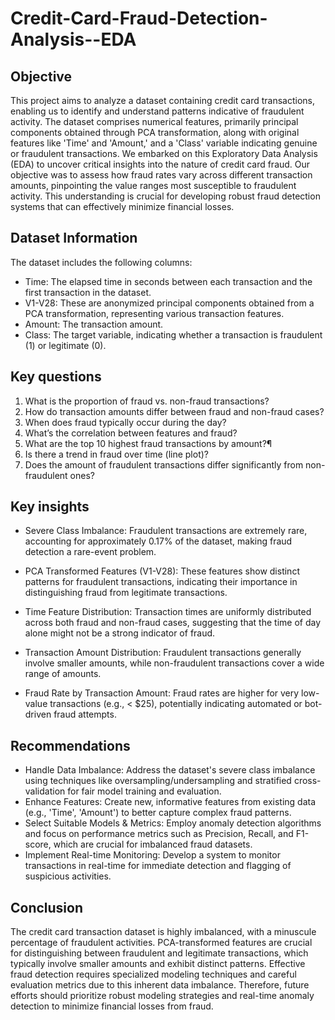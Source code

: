 # Credit-Card-Fraud-Detection-Analysis--EDA

## Objective
This project aims to analyze a dataset containing credit card transactions, enabling us to identify and understand patterns indicative of fraudulent activity. The dataset comprises numerical features, primarily principal components obtained through PCA transformation, along with original features like 'Time' and 'Amount,' and a 'Class' variable indicating genuine or fraudulent transactions. We embarked on this Exploratory Data Analysis (EDA) to uncover critical insights into the nature of credit card fraud. Our objective was to assess how fraud rates vary across different transaction amounts, pinpointing the value ranges most susceptible to fraudulent activity. This understanding is crucial for developing robust fraud detection systems that can effectively minimize financial losses.

## Dataset Information
The dataset includes the following columns:

- Time: The elapsed time in seconds between each transaction and the first transaction in the dataset.
- V1-V28: These are anonymized principal components obtained from a PCA transformation, representing various transaction features.
- Amount: The transaction amount.
- Class: The target variable, indicating whether a transaction is fraudulent (1) or legitimate (0).

## Key questions
1. What is the proportion of fraud vs. non-fraud transactions?
2. How do transaction amounts differ between fraud and non-fraud cases?
3. When does fraud typically occur during the day?
4. What’s the correlation between features and fraud?
5. What are the top 10 highest fraud transactions by amount?¶
6. Is there a trend in fraud over time (line plot)?
7. Does the amount of fraudulent transactions differ significantly from non-fraudulent ones?

## Key insights
- Severe Class Imbalance: Fraudulent transactions are extremely rare, accounting for approximately 0.17% of the dataset, making fraud detection a rare-event problem.

- PCA Transformed Features (V1-V28): These features show distinct patterns for fraudulent transactions, indicating their importance in distinguishing fraud from legitimate transactions.

- Time Feature Distribution: Transaction times are uniformly distributed across both fraud and non-fraud cases, suggesting that the time of day alone might not be a strong indicator of fraud.

- Transaction Amount Distribution: Fraudulent transactions generally involve smaller amounts, while non-fraudulent transactions cover a wide range of amounts.

- Fraud Rate by Transaction Amount: Fraud rates are higher for very low-value transactions (e.g., < $25), potentially indicating automated or bot-driven fraud attempts.

##  Recommendations
- Handle Data Imbalance: Address the dataset's severe class imbalance using techniques like oversampling/undersampling and stratified cross-validation for fair model training and evaluation.
- Enhance Features: Create new, informative features from existing data (e.g., 'Time', 'Amount') to better capture complex fraud patterns.
- Select Suitable Models & Metrics: Employ anomaly detection algorithms and focus on performance metrics such as Precision, Recall, and F1-score, which are crucial for imbalanced fraud datasets.
- Implement Real-time Monitoring: Develop a system to monitor transactions in real-time for immediate detection and flagging of suspicious activities.

## Conclusion
The credit card transaction dataset is highly imbalanced, with a minuscule percentage of fraudulent activities. PCA-transformed features are crucial for distinguishing between fraudulent and legitimate transactions, which typically involve smaller amounts and exhibit distinct patterns. Effective fraud detection requires specialized modeling techniques and careful evaluation metrics due to this inherent data imbalance. Therefore, future efforts should prioritize robust modeling strategies and real-time anomaly detection to minimize financial losses from fraud.
